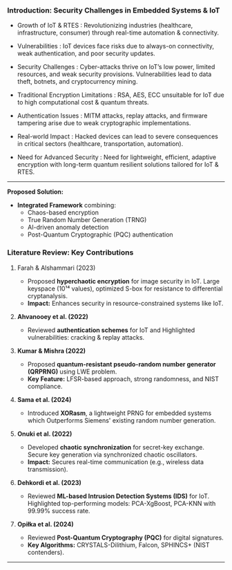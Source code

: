 
### Introduction: Security Challenges in Embedded Systems & IoT

- Growth of IoT & RTES : Revolutionizing industries (healthcare, infrastructure, consumer) through real-time automation & connectivity.

- Vulnerabilities :  IoT devices face risks due to always-on connectivity, weak authentication, and poor security updates.

- Security Challenges :  Cyber-attacks thrive on IoT’s low power, limited resources, and weak security provisions.  Vulnerabilities lead to data theft, botnets, and cryptocurrency mining.

- Traditional Encryption Limitations :  RSA, AES, ECC unsuitable for IoT due to high computational cost & quantum threats.

- Authentication Issues : MITM attacks, replay attacks, and firmware tampering arise due to weak cryptographic implementations.

- Real-world Impact : Hacked devices can lead to severe consequences in critical sectors (healthcare, transportation, automation).

- Need for Advanced Security : Need for lightweight, efficient, adaptive encryption with long-term quantum resilient solutions tailored for IoT & RTES. 


---

**Proposed Solution:**

- **Integrated Framework** combining:    
    - Chaos-based encryption
    - True Random Number Generation (TRNG)
    - AI-driven anomaly detection
    - Post-Quantum Cryptographic (PQC) authentication

### Literature Review: Key Contributions

1. Farah & Alshammari (2023)    
    - Proposed **hyperchaotic encryption** for image security in IoT. Large keyspace (10¹⁴ values), optimized S-box for resistance to differential cryptanalysis.
    - **Impact:** Enhances security in resource-constrained systems like IoT.

2. **Ahvanooey et al. (2022)**
    - Reviewed **authentication schemes** for IoT and Highlighted vulnerabilities: cracking & replay attacks.
    
3. **Kumar & Mishra (2022)**
    - Proposed **quantum-resistant pseudo-random number generator (QRPRNG)** using LWE problem.
    - **Key Feature:** LFSR-based approach, strong randomness, and NIST compliance.
    
4. **Sama et al. (2024)**    
    - Introduced **XORasm**, a lightweight PRNG for embedded systems which Outperforms Siemens' existing random number generation.

5. **Onuki et al. (2022)**    
    - Developed **chaotic synchronization** for secret-key exchange. Secure key generation via synchronized chaotic oscillators.
    - **Impact:** Secures real-time communication (e.g., wireless data transmission).
 
6. **Dehkordi et al. (2023)**    
    - Reviewed **ML-based Intrusion Detection Systems (IDS)** for IoT. Highlighted top-performing models: PCA-XgBoost, PCA-KNN with 99.99% success rate.

7. **Opiłka et al. (2024)**    
    - Reviewed **Post-Quantum Cryptography (PQC)** for digital signatures.
    - **Key Algorithms:** CRYSTALS-Dilithium, Falcon, SPHINCS+ (NIST contenders).

---
